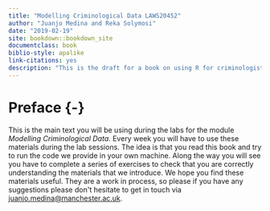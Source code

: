```yaml
--- 
title: "Modelling Criminological Data LAWS20452"
author: "Juanjo Medina and Reka Solymosi"
date: "2019-02-19"
site: bookdown::bookdown_site
documentclass: book
biblio-style: apalike
link-citations: yes
description: "This is the draft for a book on using R for criminologists. The output format for this example is bookdown::gitbook."
---
```


# Preface {-}

This is the main text you will be using during the labs for the module *Modelling Criminological Data*. Every week you will have to use these materials during the lab sessions. The idea is that you read this book and try to run the code we provide in your own machine. Along the way you will see you have to complete a series of exercises to check that you are correctly understanding the materials that we introduce. We hope you find these materials useful. They are a work in process, so please if you have any suggestions please don't hesitate to get in touch via juanjo.medina@manchester.ac.uk.
